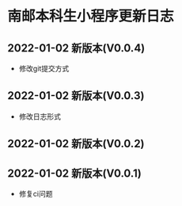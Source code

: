 # 南邮本科生小程序更新日志

## 2022-01-02 新版本(V0.0.4)

* 修改git提交方式


## 2022-01-02 新版本(V0.0.3)

* 修改日志形式


## 2022-01-02 新版本(V0.0.2)



## 2022-01-02 新版本(V0.0.1)

* 修复ci问题








